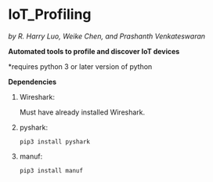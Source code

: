 # IoT_Profiling
_by R. Harry Luo, Weike Chen, and Prashanth Venkateswaran_

**Automated tools to profile and discover IoT devices**

*requires python 3 or later version of python

**Dependencies**
1. Wireshark:

    Must have already installed Wireshark.
2. pyshark:

    `pip3 install pyshark`
3. manuf:

    `pip3 install manuf`
